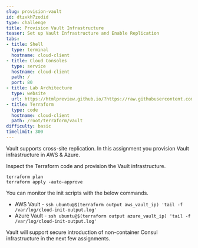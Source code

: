 ```yaml
---
slug: provision-vault
id: dtzvkh7zodid
type: challenge
title: Provision Vault Infrastructure
teaser: Set up Vault Infrastructure and Enable Replication
tabs:
- title: Shell
  type: terminal
  hostname: cloud-client
- title: Cloud Consoles
  type: service
  hostname: cloud-client
  path: /
  port: 80
- title: Lab Architecture
  type: website
  url: https://htmlpreview.github.io/?https://raw.githubusercontent.com/hashicorp/field-workshops-consul/add-consul-multi-cloud/instruqt-tracks/multi-cloud-service-networking-with-consul/assets/diagrams/diagrams.html
- title: Terraform
  type: code
  hostname: cloud-client
  path: /root/terraform/vault
difficulty: basic
timelimit: 300
---
```

Vault supports cross-site replication. In this assignment you provision Vault infrastructure in AWS & Azure. <br>

Inspect the Terraform code and provision the Vault infrastructure.

```
terraform plan
terraform apply -auto-approve
```

You can monitor the init scripts with the below commands. <br>


* AWS Vault - `ssh ubuntu@$(terraform output aws_vault_ip) 'tail -f /var/log/cloud-init-output.log'`
* Azure Vault - `ssh ubuntu@$(terraform output azure_vault_ip) 'tail -f /var/log/cloud-init-output.log'`

Vault will support secure introduction of non-container Consul infrastructure in the next few assignments.
